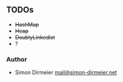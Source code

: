 ## TODOs

* <strike>HashMap</strike>
* <strike>Heap</strike>
* <strike>DoublyLinkedist</strike>
* ?

### Author

* Simon Dirmeier <a href="mailto:mail@simon-dirmeier.net">mail@simon-dirmeier.net</a>

